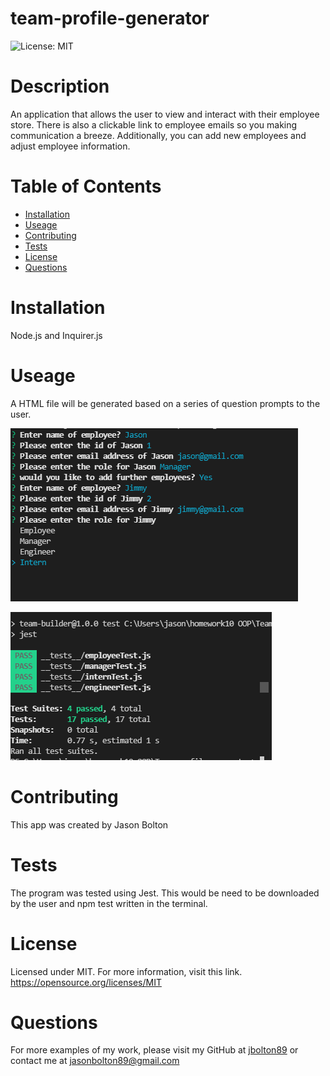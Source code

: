 # team-profile-generator

![License: MIT](https://img.shields.io/badge/License-MIT-yellow.svg)

 # Description
 
An application that allows the user to view and interact with their employee store. There is also a clickable link to employee emails so you making communication a breeze. Additionally, you can add new employees and adjust employee information. 


 # Table of Contents
 
 * [Installation](#installation)
 * [Useage](#useage)
 * [Contributing](#contributing)
 * [Tests](#tests)
 * [License](#license)
 * [Questions](#questions)


 # Installation
 Node.js and Inquirer.js


 # Useage

 A HTML file will be generated based on a series of question prompts to the user. 


 
 
 ![application demo](./Capture1.PNG)
 
 
 ![Tests](./Capture2.PNG)
 


 # Contributing
 This app was created by Jason Bolton
 

 # Tests
 The program was tested using Jest. This would be need to be downloaded by the user and npm test written in the terminal.
 

 # License
  Licensed under MIT.
  For more information, visit this link.
  https://opensource.org/licenses/MIT
  
  
# Questions
For more examples of my work, please visit my GitHub at [jbolton89](https://github.com/jbolton89)
or contact me at
jasonbolton89@gmail.com